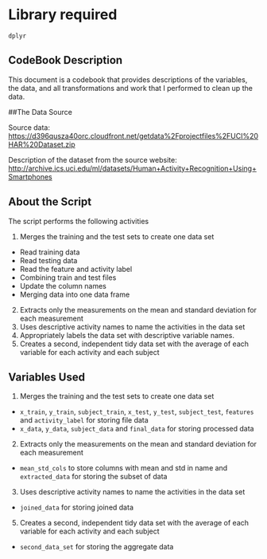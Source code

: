 # Library required

```
dplyr
```

## CodeBook Description

This document is a codebook that provides descriptions of the variables, the data, and all transformations and work that I performed to clean up the data.

##The Data Source

Source data: https://d396qusza40orc.cloudfront.net/getdata%2Fprojectfiles%2FUCI%20HAR%20Dataset.zip

Description of the dataset from the source website: http://archive.ics.uci.edu/ml/datasets/Human+Activity+Recognition+Using+Smartphones

## About the Script

The script performs the following activities
1. Merges the training and the test sets to create one data set
  - Read training data
  - Read testing data
  - Read the feature and activity label
  - Combining train and test files
  - Update the column names
  - Merging data into one data frame
2. Extracts only the measurements on the mean and standard deviation for each measurement
3. Uses descriptive activity names to name the activities in the data set
4. Appropriately labels the data set with descriptive variable names.
5. Creates a second, independent tidy data set with the average of each variable for each activity and each subject

## Variables Used
1. Merges the training and the test sets to create one data set
* `x_train`, `y_train`, `subject_train`, `x_test`, `y_test`, `subject_test`, `features` and `activity_label` for storing file data
* `x_data`, `y_data`, `subject_data` and `final_data` for storing processed data

2. Extracts only the measurements on the mean and standard deviation for each measurement
* `mean_std_cols` to store columns with mean and std in name and `extracted_data` for storing the subset of data 

3. Uses descriptive activity names to name the activities in the data set
* `joined_data` for storing joined data

5. Creates a second, independent tidy data set with the average of each variable for each activity and each subject
* `second_data_set` for storing the aggregate data
